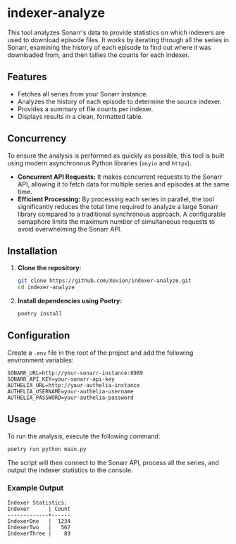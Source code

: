 # indexer-analyze

This tool analyzes Sonarr's data to provide statistics on which indexers are used to download episode files. It works by iterating through all the series in Sonarr, examining the history of each episode to find out where it was downloaded from, and then tallies the counts for each indexer.

## Features

- Fetches all series from your Sonarr instance.
- Analyzes the history of each episode to determine the source indexer.
- Provides a summary of file counts per indexer.
- Displays results in a clean, formatted table.

## Concurrency

To ensure the analysis is performed as quickly as possible, this tool is built using modern asynchronous Python libraries (`anyio` and `httpx`).

- **Concurrent API Requests:** It makes concurrent requests to the Sonarr API, allowing it to fetch data for multiple series and episodes at the same time.
- **Efficient Processing:** By processing each series in parallel, the tool significantly reduces the total time required to analyze a large Sonarr library compared to a traditional synchronous approach. A configurable semaphore limits the maximum number of simultaneous requests to avoid overwhelming the Sonarr API.

## Installation

1. **Clone the repository:**
   ```bash
   git clone https://github.com/Xevion/indexer-analyze.git
   cd indexer-analyze
   ```

2. **Install dependencies using Poetry:**
   ```bash
   poetry install
   ```

## Configuration

Create a `.env` file in the root of the project and add the following environment variables:

```
SONARR_URL=http://your-sonarr-instance:8989
SONARR_API_KEY=your-sonarr-api-key
AUTHELIA_URL=http://your-authelia-instance
AUTHELIA_USERNAME=your-authelia-username
AUTHELIA_PASSWORD=your-authelia-password
```

## Usage

To run the analysis, execute the following command:

```bash
poetry run python main.py
```

The script will then connect to the Sonarr API, process all the series, and output the indexer statistics to the console.

### Example Output

```
Indexer Statistics:
Indexer      | Count
-------------+------
IndexerOne   |  1234
IndexerTwo   |   567
IndexerThree |    89
```
